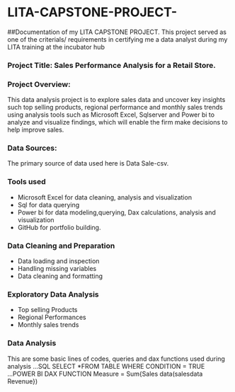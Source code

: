 # LITA-CAPSTONE-PROJECT-
##Documentation of my LITA CAPSTONE PROJECT. This project served as one of the criterials/ requirements in certifying me a data analyst during my LITA training at the incubator hub 
### Project Title: Sales Performance Analysis for a Retail Store.
### Project Overview: 
This data analysis project is to explore sales data and uncover key insights such top selling products, regional performance and monthly sales trends using analysis tools such as Microsoft Excel, Sqlserver and Power bi to analyze and visualize findings, which will enable the firm make decisions to help improve sales.

### Data Sources: 
The primary source of data used here is Data Sale-csv.

### Tools used
- Microsoft Excel for data cleaning, analysis and visualization
- Sql for data querying
- Power bi for data modeling,querying, Dax calculations, analysis and visualization
- GitHub for portfolio building.

### Data Cleaning and Preparation 
- Data loading and inspection
- Handling missing variables
- Data cleaning and formatting

### Exploratory Data Analysis 
- Top selling Products
- Regional Performances
- Monthly sales trends

### Data Analysis 
This are some basic lines of codes, queries and dax functions used during analysis 
...SQL
SELECT *FROM TABLE
WHERE CONDITION = TRUE
...POWER BI DAX FUNCTION 
Measure = Sum{Sales data(salesdata Revenue})


 
